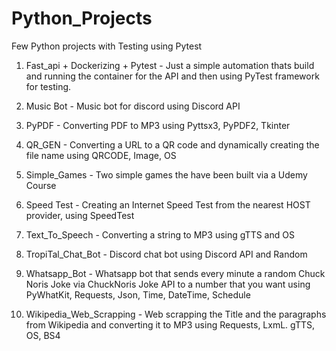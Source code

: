 # Python_Projects
Few Python projects with Testing using Pytest

1. Fast_api + Dockerizing + Pytest - Just a simple automation thats build and running the container for the API and then using PyTest framework for testing.

2. Music Bot - Music bot for discord using Discord API

3. PyPDF - Converting PDF to MP3 using Pyttsx3, PyPDF2, Tkinter

4. QR_GEN - Converting a URL to a QR code and dynamically creating the file name using QRCODE, Image, OS

5. Simple_Games - Two simple games the have been built via a Udemy Course

6. Speed Test - Creating an Internet Speed Test from the nearest HOST provider, using SpeedTest

7. Text_To_Speech - Converting a string to MP3 using gTTS and OS

8. TropiTal_Chat_Bot - Discord chat bot using Discord API and Random

9. Whatsapp_Bot - Whatsapp bot that sends every minute a random Chuck Noris Joke via ChuckNoris Joke API to a number that you want using PyWhatKit, Requests, Json, Time, DateTime, Schedule

10. Wikipedia_Web_Scrapping - Web scrapping the Title and the paragraphs from Wikipedia and converting it to MP3 using Requests, LxmL. gTTS, OS, BS4
